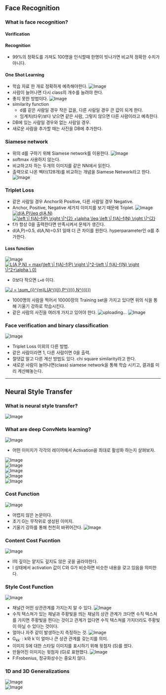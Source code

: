 ## Face Recognition

### What is face recognition?
#### Verification
#### Recognition
- 99%의 정확도를 가져도 100명을 인식할때 한명이 빗나가면 비교적 정확한 수치가 아니다.

#### One Shot Learning
- 학습 자료 한 개로 정확하게 예측해야한다.
![Image](https://i.imgur.com/4VJ5r61.png)
- 사람이 늘어나면 다시 class의 개수를 늘려야 한다.
- 좋지 못한 방법이다.
![Image](https://i.imgur.com/RIECwkQ.png)
- similarity function
    - d를 같은 사람일 경우 작은 값을, 다른 사람일 경우 큰 값이 되게 한다.
    - 임계치(타우)보다 낮으면 같은 사람, 그렇지 않으면 다른 사람이라고 예측한다.
- DB에 있는 사람일 경우와 없는 사람일 경우.
- 새로운 사람을 추가할 때는 사진을 DB에 추가한다.

### Siamese network
- 위의 d를 구하기 위해 Siamese network를 이용한다.
![Image](https://i.imgur.com/haKhixx.png)
- softmax 사용하지 않는다.
- 비교하고자 하는 두개의 이미지를 같은 NN에서 읽힌다.
- 출력으로 나온 벡터(128개)를 비교하는 개념을 Siamese Network라고 한다.
![Image](https://i.imgur.com/UqMZ1Nl.png)

### Triplet Loss

- 같은 사람일 경우 Anchor와 Positive, 다른 사람일 경우 Negative.
- Anchor, Positive, Negative 세가지 이미지를 보기 때문에 Triplet.
![Image](https://i.imgur.com/6WqFPe9.png)
<a href="https://www.codecogs.com/eqnedit.php?latex=\bg_white&space;d(A,P)\leq&space;d(A,N)" target="_blank"><img src="https://latex.codecogs.com/gif.latex?\bg_white&space;d(A,P)\leq&space;d(A,N)" title="d(A,P)\leq d(A,N)" /></a></br>
<a href="https://www.codecogs.com/eqnedit.php?latex=\bg_white&space;\left&space;\|&space;f(A)-f(P)&space;\right&space;\|^{2}&space;&plus;\alpha&space;\leq&space;\left&space;\|&space;f(A)-f(N)&space;\right&space;\|^{2}" target="_blank"><img src="https://latex.codecogs.com/gif.latex?\bg_white&space;\left&space;\|&space;f(A)-f(P)&space;\right&space;\|^{2}&space;&plus;\alpha&space;\leq&space;\left&space;\|&space;f(A)-f(N)&space;\right&space;\|^{2}" title="\left \| f(A)-f(P) \right \|^{2} +\alpha \leq \left \| f(A)-f(N) \right \|^{2}" /></a>
- f가 항상 0을 출력한다면 만족시켜서 문제가 생긴다.
- d(A,P)=0.5, d(A,N)=0.51 일때 더 큰 차이를 원한다. hyperparameter인 α를 추가한다.

#### Loss function
![Image](https://i.imgur.com/FhYWQuB.png)</br>
<a href="https://www.codecogs.com/eqnedit.php?latex=\bg_white&space;L(A,P,N)&space;=&space;max(\left&space;\|&space;f(A)-f(P)&space;\right&space;\|^2-\left&space;\|&space;f(A)-f(N)&space;\right&space;\|^2&plus;\alpha,\&space;0)" target="_blank"><img src="https://latex.codecogs.com/gif.latex?\bg_white&space;L(A,P,N)&space;=&space;max(\left&space;\|&space;f(A)-f(P)&space;\right&space;\|^2-\left&space;\|&space;f(A)-f(N)&space;\right&space;\|^2&plus;\alpha,\&space;0)" title="L(A,P,N) = max(\left \| f(A)-f(P) \right \|^2-\left \| f(A)-f(N) \right \|^2+\alpha,\ 0)" /></a>
- 0보다 작으면 `L=0` 이다.</br>

<a href="https://www.codecogs.com/eqnedit.php?latex=\bg_white&space;J&space;=&space;\sum_{i}^{m}L(A^{(i)},P^{(i)},N^{(i)})" target="_blank"><img src="https://latex.codecogs.com/gif.latex?\bg_white&space;J&space;=&space;\sum_{i}^{m}L(A^{(i)},P^{(i)},N^{(i)})" title="J = \sum_{i}^{m}L(A^{(i)},P^{(i)},N^{(i)})" /></a></br>
- 1000명의 사람을 찍어서 10000장의 Training set을 가지고 있다면 위의 식을 통해 기울기 강하로 학습시킨다.
- 같은 사람의 사진을 여러개 가지고 있어야 한다.
![uploading...](http://i.imgur.com/uploading.png)
![Image](https://i.imgur.com/khTvF6o.png)

### Face verification and binary classification
![Image](https://i.imgur.com/UW2FzUa.png)
- Triplet Loss 이외의 다른 방법.
- 같은 사람이라면 1, 다른 사람이면 0을 출력.
- 절댓값 말고 다른 계산 방법도 있다. chi square similarity라고 한다.
- 새로운 사람이 늘어나면(class) siamese network을 통해 학습 시키고, 결과를 미리 계산해놓는다.

---
## Neural Style Transfer
### What is neural style transfer?
![Image](https://i.imgur.com/1EIFwkv.png)

### What are deep ConvNets learning?
![Image](https://i.imgur.com/KhRvM8m.png)
- 어떤 이미지가 각각의 레이어에서 Activation을 최대로 활성화 하는지 살펴보자.

![Image](https://i.imgur.com/PZ0tssL.png)</br>
![Image](https://i.imgur.com/Viyc1AV.png)</br>
![Image](https://i.imgur.com/sVFaxHu.png)</br>
![Image](https://i.imgur.com/WRObqQv.png)</br>
![Image](https://i.imgur.com/HMxNQ2V.png)

### Cost Function
![Image](https://i.imgur.com/9v8mAGA.png)
- 어렵지 않은 논문이다.
- 초기 G는 무작위로 생성된 이미지.
- 기울기 강하를 통해 천천히 바뀌어간다.
![Image](https://i.imgur.com/78nfagO.png)

### Content Cost Fucntion
![Image](https://i.imgur.com/YhrNMm3.png)
- l의 깊이는 얕지도 깊지도 않은 곳을 골라야한다.
- l 상태에서 activation 값이 C와 G가 비슷하면 비슷한 내용을 갖고 있음을 의미한다.

### Style Cost Function
![Image](https://i.imgur.com/Kb9OEzK.png)
- 채널간 어떤 상관관계를 가지는지 알 수 있다. 
![Image](https://i.imgur.com/VzpY5P4.png)
- 수직 텍스쳐가 있는 채널과 주황빛을 띄는 채널의 상관 관계가 크다면 수직 텍스쳐를 가지면 주황빛을 띈다는 것이고 관계가 없다면 수직 텍스쳐를 가지더라도 주황빛이 아닐 수 있다는 것이다.
- 얼마나 자주 같이 발생하는지 측정하는 것.
![Image](https://i.imgur.com/PqDh9Hh.png)
- G<sub>kk\`</sub> : k와 k`이 얼마나 큰 상관 관계를 갖는지를 의미.
- 이미지 S에 대한 스타일 이미지를 표시하기 위해 윗첨자 (S)를 썼다.
- 만들어진 이미지는 윗첨자 (G)로 표현했다.
![Image](https://i.imgur.com/kNsGm4N.png)
- F:Frobenius, 정규화상수는 중요치 않다.

### 1D and 3D Generalizations
![Image](https://i.imgur.com/tu6hLLk.png)
</br>
![Image](https://i.imgur.com/bOKDAb9.png)
